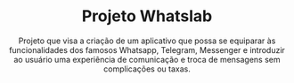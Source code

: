 <h1 align="center">Projeto Whatslab</h1>

<p align="center">Projeto que visa a criação de um aplicativo que possa se equiparar às funcionalidades dos famosos Whatsapp, Telegram, Messenger e introduzir ao usuário uma experiência de comunicação e troca de mensagens sem complicações ou taxas.</p>

